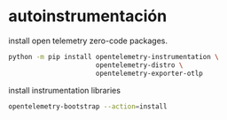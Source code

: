 # autoinstrumentación
install open telemetry zero-code packages.

```bash
python -m pip install opentelemetry-instrumentation \
                      opentelemetry-distro \
                      opentelemetry-exporter-otlp
```


install instrumentation libraries   

```bash 
opentelemetry-bootstrap --action=install
```